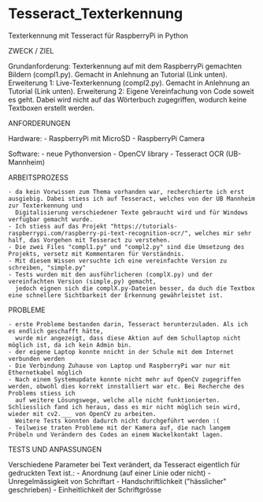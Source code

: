 # Tesseract_Texterkennung
Texterkennung mit Tesseract für RaspberryPi in Python

ZWECK / ZIEL

Grundanforderung: Texterkennung auf mit dem RaspberryPi gemachten Bildern (compl1.py). Gemacht in Anlehnung an Tutorial (Link unten).
Erweiterung 1: Live-Texterkennung (compl2.py). Gemacht in Anlehnung an Tutorial (Link unten).
Erweiterung 2: Eigene Vereinfachung von Code soweit es geht. Dabei wird nicht auf das Wörterbuch zugegriffen, wodurch keine Textboxen erstellt werden.



ANFORDERUNGEN

Hardware:
    - RaspberryPi mit MicroSD
    - RaspberryPi Camera

Software:
    - neue Pythonversion
    - OpenCV library
    - Tesseract OCR (UB-Mannheim)



ARBEITSPROZESS

    - da kein Vorwissen zum Thema vorhanden war, recherchierte ich erst ausgiebig. Dabei stiess ich auf Tesseract, welches von der UB Mannheim zur Texterkennung und 
      Digitalisierung verschiedener Texte gebraucht wird und für Windows verfügbar gemacht wurde. 
    - Ich stiess auf das Projekt "https://tutorials-raspberrypi.com/raspberry-pi-text-recognition-ocr/", welches mir sehr half, das Vorgehen mit Tesseract zu verstehen.
    - Die zwei Files "compl1.py" und "compl2.py" sind die Umsetzung des Projekts, versetz mit Kommentaren für Verständnis.
    - Mit diesem Wissen versuchte ich eine vereinfachte Version zu schreiben, "simple.py"
    - Tests wurden mit den ausführlicheren (complX.py) und der vereinfachten Version (simple.py) gemacht,
      jedoch eignen sich die complX.py-Dateien besser, da duch die Textbox eine schnellere Sichtbarkeit der Erkennung gewährleistet ist.



PROBLEME

    - erste Probleme bestanden darin, Tesseract herunterzuladen. Als ich es endlich geschafft hätte,
      wurde mir angezeigt, dass diese Aktion auf dem Schullaptop nicht möglich ist, da ich kein Admin bin.
    - der eigene Laptop konnte nnicht in der Schule mit dem Internet verbunden werden
    - Die Verbindung Zuhause von Laptop und RaspberryPi war nur mit Ethernetkabel möglich
    - Nach einem Systemupdate konnte nicht mehr auf OpenCV zugegriffen werden, obwohl dies korrekt innstalliert war etc. Bei Recherche des Problems stiess ich 
      auf weitere Lösungswege, welche alle nicht funktionierten. Schliesslich fand ich heraus, dass es mir nicht möglich sein wird, wieder mit cv2.___ von OpenCV zu arbeiten. 
      Weitere Tests konnten dadurch nicht durchgeführt werden :(
    - Teilweise traten Probleme mit der Kamera auf, die nach langem Pröbeln und Verändern des Codes an einem Wackelkontakt lagen.




TESTS UND ANPASSUNGEN

Verschiedene Parameter bei Text verändert, da Tesseract eigentlich für gedruckten Text ist.:
    - Anordnung (auf einer Linie oder nicht)
    - Unregelmässigkeit von Schriftart
    - Handschriftlichkeit ("hässlicher" geschrieben)
    - Einheitlichkeit der Schriftgrösse
